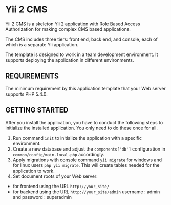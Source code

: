 Yii 2 CMS
============================

Yii 2 CMS is a skeleton Yii 2 application with Role Based Access Authorization for making complex CMS based applications.

The CMS includes three tiers: front end, back end, and console, each of which
is a separate Yii application.

The template is designed to work in a team development environment. It supports
deploying the application in different environments.


REQUIREMENTS
------------

The minimum requirement by this application template that your Web server supports PHP 5.4.0.

GETTING STARTED
---------------

After you install the application, you have to conduct the following steps to initialize
the installed application. You only need to do these once for all.

1. Run command `init` to initialize the application with a specific environment.
2. Create a new database and adjust the `components['db']` configuration in `common/config/main-local.php` accordingly.
3. Apply migrations with console command `yii migrate` for windows and for linux users `php yii migrate`. This will create tables needed for the application to work.
4. Set document roots of your Web server:

- for frontend using the URL `http://your_site/`
- for backend  using the URL `http://your_site/admin` username : admin and password : superadmin


